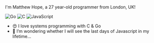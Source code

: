 I'm Matthew Hope, a 27 year-old programmer from London, UK!

![Go](https://img.shields.io/badge/-Go-2b2b2b?&logo=Go)
![C](https://img.shields.io/badge/-C-000?&logo=C)
![JavaScript](https://img.shields.io/badge/-Javascript-2b2b2b?&logo=Javascript)

- 😍 I love systems programming with C & Go
- 🤔 I’m wondering whether I will see the last days of Javascript in my lifetime...
